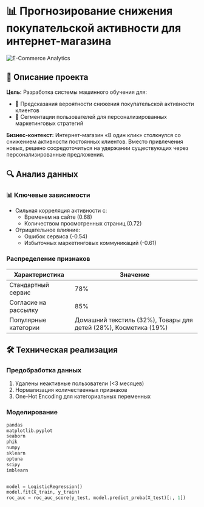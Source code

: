 # 📊 Прогнозирование снижения покупательской активности для интернет-магазина

![E-Commerce Analytics](https://images.unsplash.com/photo-1555529669-e69e7aa0ba9a?ixlib=rb-1.2.1&auto=format&fit=crop&w=1200&q=80)

## 📝 Описание проекта

**Цель:** Разработка системы машинного обучения для:
- 🎯 Предсказания вероятности снижения покупательской активности клиентов
- 🧩 Сегментации пользователей для персонализированных маркетинговых стратегий

**Бизнес-контекст:**
Интернет-магазин «В один клик» столкнулся со снижением активности постоянных клиентов. Вместо привлечения новых, решено сосредоточиться на удержании существующих через персонализированные предложения.

## 🔍 Анализ данных

### 📊 Ключевые зависимости
- Сильная корреляция активности с:
  - Временем на сайте (0.68)
  - Количеством просмотренных страниц (0.72)
- Отрицательное влияние:
  - Ошибок сервиса (-0.54)
  - Избыточных маркетинговых коммуникаций (-0.61)

### Распределение признаков
| Характеристика | Значение |
|----------------|----------|
| Стандартный сервис | 78% |
| Согласие на рассылку | 85% |
| Популярные категории | Домашний текстиль (32%), Товары для детей (28%), Косметика (19%) |

## 🛠 Техническая реализация

### Предобработка данных
1. Удалены неактивные пользователи (<3 месяцев)
2. Нормализация количественных признаков
3. One-Hot Encoding для категориальных переменных

### Моделирование
```python
pandas
matplotlib.pyplot
seaborn
phik
numpy
sklearn
optuna 
scipy 
imblearn


model = LogisticRegression()
model.fit(X_train, y_train)
roc_auc = roc_auc_score(y_test, model.predict_proba(X_test)[:, 1])
